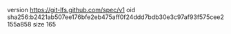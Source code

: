 version https://git-lfs.github.com/spec/v1
oid sha256:b2421ab507ee176bfe2eb475aff0f24ddd7bdb30e3c97af93f575cee2155a858
size 165
